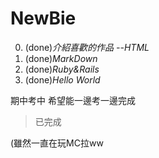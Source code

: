 # NewBie

0. (done)_介紹喜歡的作品 --HTML_
0. (done)_MarkDown_
0. (done)_Ruby&Rails_
0. (done)_Hello World_

期中考中
希望能一邊考一邊完成
>已完成

(雖然一直在玩MC拉ww
